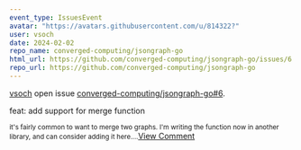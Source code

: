 ```yaml
---
event_type: IssuesEvent
avatar: "https://avatars.githubusercontent.com/u/814322?"
user: vsoch
date: 2024-02-02
repo_name: converged-computing/jsongraph-go
html_url: https://github.com/converged-computing/jsongraph-go/issues/6
repo_url: https://github.com/converged-computing/jsongraph-go
---
```


<a href='https://github.com/vsoch' target='_blank'>vsoch</a> open issue <a href='https://github.com/converged-computing/jsongraph-go/issues/6' target='_blank'>converged-computing/jsongraph-go#6</a>.

<p>feat: add support for merge function</p><small>it's fairly common to want to merge two graphs. I'm writing the function now in another library, and can consider adding it here....</small><a href='https://github.com/converged-computing/jsongraph-go/issues/6' target='_blank'>View Comment</a>